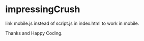 # impressingCrush
link mobile.js instead of script.js in index.html to work in mobile.



Thanks and Happy Coding.
